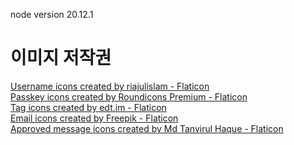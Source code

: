 node version 20.12.1

<h1>이미지 저작권</h1>
<a href="https://www.flaticon.com/free-icons/username" title="username icons">Username icons created by riajulislam - Flaticon</a> <br/>
<a href="https://www.flaticon.com/free-icons/passkey" title="passkey icons">Passkey icons created by Roundicons Premium - Flaticon</a> <br/>
<a href="https://www.flaticon.com/free-icons/tag" title="tag icons">Tag icons created by edt.im - Flaticon</a> <br/>
<a href="https://www.flaticon.com/free-icons/email" title="email icons">Email icons created by Freepik - Flaticon</a> <br/>
<a href="https://www.flaticon.com/free-icons/approved-message" title="approved message icons">Approved message icons created by Md Tanvirul Haque - Flaticon</a> <br/>